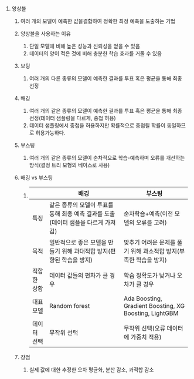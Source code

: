 1. 앙상블

   1. 여러 개의 모델이 예측한 값을결합하여 정확한 최정 예측을 도출하는 기법 

   2. 앙상블을 사용하는 이유

      1. 단일 모델에 비해 높은 성능과 신뢰성을 얻을 수 있음
      2. 데이터의 양이 적은 것에 비해 충분한 학습 효과를 거둘 수 있음

   3. 보팅

      1. 여러 개의 다른 종류의 모델이 예측한 결과를 투표 혹은 평균을 통해 최종 선정

   4. 배깅

      1. 여러 개의 같은 종류의 모델이 예측한 결과를 투표 혹은 평균을 통해 최종 선정(데이터 샘플링을 다르게, 중첩 허용)
      2. 데이터 샘플링에서 중첩을 허용하지만 확률적으로 중첩될 학률이 동일하므로 허용가능하다.

   5. 부스팅

      1. 여러 개의 같은 종류의 모델이 순차적으로 학습-예측하며 오류를 개선하는 방식(결정 트리 모형의 베이스로 사용)

   6. 배깅 vs 부스팅

      1. |             | 배깅                                                         | 부스팅                                                       |
         | ----------- | ------------------------------------------------------------ | ------------------------------------------------------------ |
         | 특징        | 같은 종류의 모델이 투표를 통해 최종 예측 결과를 도출(데이터 샘플을 다르게 가져감) | 순차학습+예측(이전 모델의 오류를 고려)                       |
         | 목적        | 일반적으로 좋은 모델을 만들기 위해 과대적합 방지(편향된 학습을 방지) | 맞추기 어려운 문제를 풀기 위해 과소적합 방지(부족한 학습을 방지) |
         | 적합한 상황 | 데이터 값들의 편차가 클 경우                                 | 학습 정확도가 낮거나 오차가 클 경우                          |
         | 대표 모델   | Random forest                                                | Ada Boosting, Gradient Boosting, XG Boosting, LightGBM       |
         | 데이터 선택 | 무작위 선택                                                  | 무작위 선택(오류 데이터에 가중치 적용)                       |

   7. 장점

      1. 실제 값에 대한 추정한 오차 평균화, 분산 감소, 과적합 감소 
